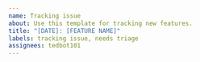 ```yaml
---
name: Tracking issue
about: Use this template for tracking new features.
title: "[DATE]: [FEATURE NAME]"
labels: tracking issue, needs triage
assignees: tedbot101
---
```

